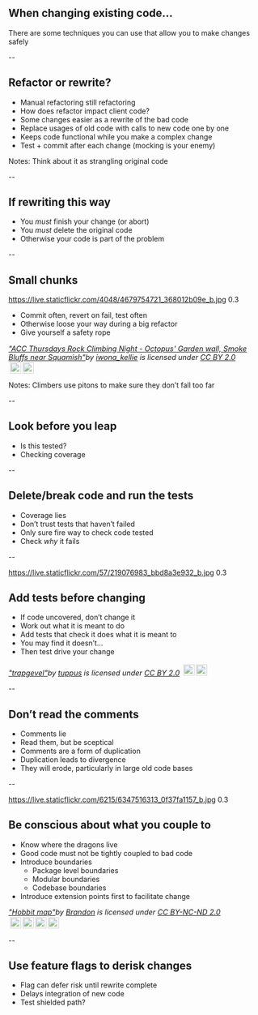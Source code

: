 ## When changing existing code…

There are some techniques you can use that allow you to make changes safely

--

## Refactor or rewrite?

+ Manual refactoring still refactoring
+ How does refactor impact client code?
+ Some changes easier as a rewrite of the bad code
+ Replace usages of old code with calls to new code one by one
+ Keeps code functional while you make a complex change
+ Test + commit after each change (mocking is your enemy) 

Notes: Think about it as strangling original code  

--

## If rewriting this way

+ You *must* finish your change (or abort)
+ You *must* delete the original code
+ Otherwise your code is part of the problem

--

## Small chunks

<backgroundimage>https://live.staticflickr.com/4048/4679754721_368012b09e_b.jpg</backgroundimage>
<backgroundimageopacity>0.3</backgroundimageopacity>

+ Commit often, revert on fail, test often
+ Otherwise loose your way during a big refactor
+ Give yourself a safety rope

<p style="font-size: 0.9rem;font-style: italic;"><a href="https://www.flickr.com/photos/54182068@N00/4679754721">"ACC Thursdays Rock Climbing Night - Octopus' Garden wall, Smoke Bluffs near Squamish"</a><span>by <a href="https://www.flickr.com/photos/54182068@N00">iwona_kellie</a></span> is licensed under <a href="https://creativecommons.org/licenses/by/2.0/?ref=ccsearch&atype=html" style="margin-right: 5px;">CC BY 2.0</a><a href="https://creativecommons.org/licenses/by/2.0/?ref=ccsearch&atype=html" target="_blank" rel="noopener noreferrer" style="display: inline-block;white-space: none;opacity: .7;margin-top: 2px;margin-left: 3px;height: 22px !important;"><img style="height: inherit;margin-right: 3px;display: inline-block;" src="https://search.creativecommons.org/static/img/cc_icon.svg" /><img style="height: inherit;margin-right: 3px;display: inline-block;" src="https://search.creativecommons.org/static/img/cc-by_icon.svg" /></a></p>

Notes: Climbers use pitons to make sure they don’t fall too far  

--

## Look before you leap

+ Is this tested?
+ Checking coverage

--

## Delete/break code and run the tests

+ Coverage lies
+ Don’t trust tests that haven’t failed
+ Only sure fire way to check code tested
+ Check *why* it fails

--

<backgroundimage>https://live.staticflickr.com/57/219076983_bbd8a3e932_b.jpg</backgroundimage>
<backgroundimageopacity>0.3</backgroundimageopacity>

## Add tests before changing

+ If code uncovered, don’t change it
+ Work out what it is meant to do
+ Add tests that check it does what it is meant to
+ You may find it doesn’t…
+ Then test drive your change

<p style="font-size: 0.9rem;font-style: italic;"><a href="https://www.flickr.com/photos/70534377@N00/219076983">"trapgevel"</a><span>by <a href="https://www.flickr.com/photos/70534377@N00">tuppus</a></span> is licensed under <a href="https://creativecommons.org/licenses/by/2.0/?ref=ccsearch&atype=html" style="margin-right: 5px;">CC BY 2.0</a><a href="https://creativecommons.org/licenses/by/2.0/?ref=ccsearch&atype=html" target="_blank" rel="noopener noreferrer" style="display: inline-block;white-space: none;opacity: .7;margin-top: 2px;margin-left: 3px;height: 22px !important;"><img style="height: inherit;margin-right: 3px;display: inline-block;" src="https://search.creativecommons.org/static/img/cc_icon.svg" /><img style="height: inherit;margin-right: 3px;display: inline-block;" src="https://search.creativecommons.org/static/img/cc-by_icon.svg" /></a></p>

--

## Don’t read the comments

+ Comments lie
+ Read them, but be sceptical
+ Comments are a form of duplication
+ Duplication leads to divergence
+ They will erode, particularly in large old code bases

--

<backgroundimage>https://live.staticflickr.com/6215/6347516313_0f37fa1157_b.jpg</backgroundimage>
<backgroundimageopacity>0.3</backgroundimageopacity>

## Be conscious about what you couple to

+ Know where the dragons live
+ Good code must not be tightly coupled to bad code
+ Introduce boundaries
    + Package level boundaries
    + Modular boundaries
    + Codebase boundaries
+ Introduce extension points first to facilitate change

<p style="font-size: 0.9rem;font-style: italic;"><a href="https://www.flickr.com/photos/34791259@N00/6347516313">"Hobbit map"</a><span>by <a href="https://www.flickr.com/photos/34791259@N00/">Brandon</a></span> is licensed under <a href="https://creativecommons.org/licenses/by-nc-nd/2.0/?ref=ccsearch&atype=html" style="margin-right: 5px;">CC BY-NC-ND 2.0</a><a href="https://creativecommons.org/licenses/by-nc-nd/2.0/?ref=ccsearch&atype=html" target="_blank" rel="noopener noreferrer" style="display: inline-block;white-space: none;opacity: .7;margin-top: 2px;margin-left: 3px;height: 22px !important;"><img style="height: inherit;margin-right: 3px;display: inline-block;" src="https://search.creativecommons.org/static/img/cc_icon.svg" /><img style="height: inherit;margin-right: 3px;display: inline-block;" src="https://search.creativecommons.org/static/img/cc-by_icon.svg" /><img style="height: inherit;margin-right: 3px;display: inline-block;" src="https://search.creativecommons.org/static/img/cc-nc_icon.svg" /><img style="height: inherit;margin-right: 3px;display: inline-block;" src="https://search.creativecommons.org/static/img/cc-nd_icon.svg" /></a></p>

--

## Use feature flags to derisk changes

+ Flag can defer risk until rewrite complete
+ Delays integration of new code
+ Test shielded path?